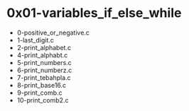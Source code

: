 # 0x01-variables_if_else_while #

* 0-positive_or_negative.c
* 1-last_digit.c
* 2-print_alphabet.c
* 4-print_alphabt.c
* 5-print_numbers.c
* 6-print_numberz.c
* 7-print_tebahpla.c
* 8-print_base16.c
* 9-print_comb.c
* 10-print_comb2.c


